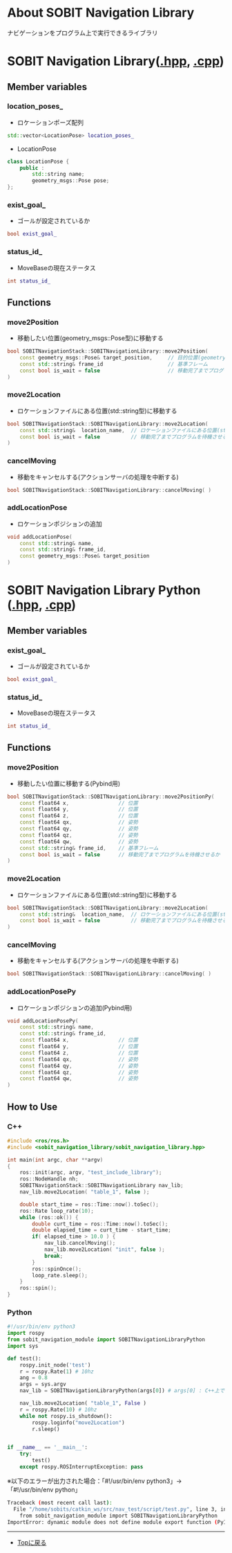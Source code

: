# About SOBIT Navigation Library
ナビゲーションをプログラム上で実行できるライブラリ

# SOBIT Navigation Library([.hpp](sobit_navigation_library/include/sobit_navigation_library/sobit_navigation_library.hpp), [.cpp](sobit_navigation_library/src/sobit_navigation_library.cpp))
## Member variables
### location_poses_
- ロケーションポーズ配列
```cpp
std::vector<LocationPose> location_poses_
```
- LocationPose
```cpp
class LocationPose {
    public :
        std::string name;
        geometry_msgs::Pose pose;
};
```

### exist_goal_
- ゴールが設定されているか
```cpp
bool exist_goal_
```

### status_id_
- MoveBaseの現在ステータス
```cpp
int status_id_
```

## Functions
### move2Position
- 移動したい位置(geometry_msgs::Pose型)に移動する
```cpp
bool SOBITNavigationStack::SOBITNavigationLibrary::move2Position( 
    const geometry_msgs::Pose& target_position,     // 目的位置(geometry_msgs::Pose型)
    const std::string& frame_id                     // 基準フレーム
    const bool is_wait = false                      // 移動完了までプログラムを待機させるか
)                   
```

### move2Location
- ロケーションファイルにある位置(std::string型)に移動する
```cpp
bool SOBITNavigationStack::SOBITNavigationLibrary::move2Location( 
    const std::string&  location_name,  // ロケーションファイルにある位置(std::string型)
    const bool is_wait = false          // 移動完了までプログラムを待機させるか
)            
```

### cancelMoving
- 移動をキャンセルする(アクションサーバの処理を中断する)
```cpp
bool SOBITNavigationStack::SOBITNavigationLibrary::cancelMoving( )            
```

### addLocationPose
- ロケーションポジションの追加
```cpp
void addLocationPose( 
    const std::string& name, 
    const std::string& frame_id, 
    const geometry_msgs::Pose& target_position 
)
```

# SOBIT Navigation Library Python ([.hpp](sobit_navigation_library/include/sobit_navigation_library/sobit_navigation_library_python.hpp), [.cpp](sobit_navigation_library/src/sobit_navigation_library_python.cpp))
## Member variables
### exist_goal_
- ゴールが設定されているか
```cpp
bool exist_goal_
```
### status_id_
- MoveBaseの現在ステータス
```cpp
int status_id_
```
## Functions

### move2Position
- 移動したい位置に移動する(Pybind用)
```cpp
bool SOBITNavigationStack::SOBITNavigationLibrary::move2PositionPy( 
    const float64 x,                // 位置
    const float64 y,                // 位置 
    const float64 z,                // 位置
    const float64 qx,               // 姿勢
    const float64 qy,               // 姿勢 
    const float64 qz,               // 姿勢 
    const float64 qw,               // 姿勢 
    const std::string& frame_id,    // 基準フレーム
    const bool is_wait = false      // 移動完了までプログラムを待機させるか
)          
```
### move2Location
- ロケーションファイルにある位置(std::string型)に移動する
```cpp
bool SOBITNavigationStack::SOBITNavigationLibrary::move2Location( 
    const std::string&  location_name,  // ロケーションファイルにある位置(std::string型)
    const bool is_wait = false          // 移動完了までプログラムを待機させるか
)            
```
### cancelMoving
- 移動をキャンセルする(アクションサーバの処理を中断する)
```cpp
bool SOBITNavigationStack::SOBITNavigationLibrary::cancelMoving( )            
```

### addLocationPosePy
- ロケーションポジションの追加(Pybind用)
```cpp
void addLocationPosePy( 
    const std::string& name, 
    const std::string& frame_id, 
    const float64 x,                // 位置
    const float64 y,                // 位置 
    const float64 z,                // 位置
    const float64 qx,               // 姿勢
    const float64 qy,               // 姿勢 
    const float64 qz,               // 姿勢 
    const float64 qw,               // 姿勢 
)
```

## How to Use
### C++
```cpp
#include <ros/ros.h>
#include <sobit_navigation_library/sobit_navigation_library.hpp>

int main(int argc, char **argv)
{
    ros::init(argc, argv, "test_include_library");
    ros::NodeHandle nh;
    SOBITNavigationStack::SOBITNavigationLibrary nav_lib;
    nav_lib.move2Location( "table_1", false );

    double start_time = ros::Time::now().toSec();
    ros::Rate loop_rate(10);
    while (ros::ok()) {
        double curt_time = ros::Time::now().toSec();
        double elapsed_time = curt_time - start_time;
        if( elapsed_time > 10.0 ) {
            nav_lib.cancelMoving();
            nav_lib.move2Location( "init", false );
            break;
        }
        ros::spinOnce();
        loop_rate.sleep();
    }
    ros::spin();
}
```
### Python
```py
#!/usr/bin/env python3
import rospy
from sobit_navigation_module import SOBITNavigationLibraryPython
import sys

def test():
    rospy.init_node('test')
    r = rospy.Rate(1) # 10hz
    ang = 0.8
    args = sys.argv
    nav_lib = SOBITNavigationLibraryPython(args[0]) # args[0] : C++上でros::init()を行うための引数

    nav_lib.move2Location( "table_1", False )
    r = rospy.Rate(10) # 10hz
    while not rospy.is_shutdown():
        rospy.loginfo("move2Location")
        r.sleep()


if __name__ == '__main__':
    try:
        test()
    except rospy.ROSInterruptException: pass

```

※以下のエラーが出力された場合：「#!/usr/bin/env python3」→「#!/usr/bin/env python」
```bash
Traceback (most recent call last):
  File "/home/sobits/catkin_ws/src/nav_test/script/test.py", line 3, in <module>
    from sobit_navigation_module import SOBITNavigationLibraryPython
ImportError: dynamic module does not define module export function (PyInit_sobit_navigation_module)
```

---

- [Topに戻る](https://gitlab.com/TeamSOBITS/sobit_navigation_stack#sobit-navigation-stack)